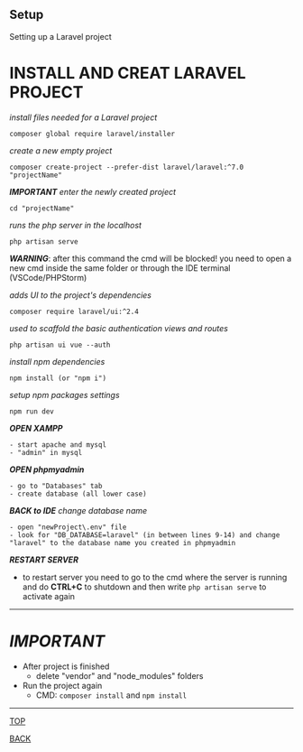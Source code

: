 ## Setup

Setting up a Laravel project

# INSTALL AND CREAT LARAVEL PROJECT

_install files needed for a Laravel project_
```shell
composer global require laravel/installer
```

_create a new empty project_
```shell
composer create-project --prefer-dist laravel/laravel:^7.0 "projectName"
```


_**IMPORTANT**_
_enter the newly created project_
```shell
cd "projectName"
```



_runs the php server in the localhost_
```shell
php artisan serve
```

_**WARNING**_: after this command the cmd will be blocked! you need to open a new cmd inside the same folder or through the IDE terminal (VSCode/PHPStorm)


_adds UI to the project's dependencies_
```shell
composer require laravel/ui:^2.4
```





_used to scaffold the basic authentication views and routes_
```shell
php artisan ui vue --auth
```




_install npm dependencies_
```shell
npm install (or "npm i")
```



_setup npm packages settings_
```shell
npm run dev
```



_**OPEN XAMPP**_
```shell
- start apache and mysql
- "admin" in mysql
```


_**OPEN phpmyadmin**_
```shell
- go to "Databases" tab
- create database (all lower case)
```



_**BACK to IDE**_
_change database name_
```shell
- open "newProject\.env" file
- look for "DB_DATABASE=laravel" (in between lines 9-14) and change "laravel" to the database name you created in phpmyadmin
```



_**RESTART SERVER**_
- to restart server you need to go to the cmd where the server is running and do **CTRL+C** to shutdown and then write ```php artisan serve``` to activate again



---


# *IMPORTANT*
- After project is finished
  - delete "vendor" and "node_modules" folders
- Run the project again
  - CMD: ```composer install``` and ```npm install```

---

[TOP](#setup)

[BACK](./)